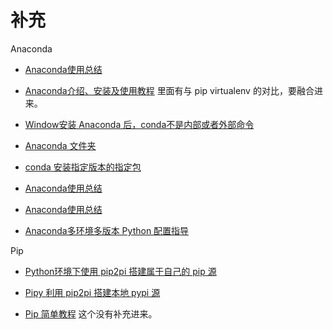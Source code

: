 # 补充

Anaconda

- [Anaconda使用总结](https://www.cnblogs.com/carlyao/p/6929459.html)
- [Anaconda介绍、安装及使用教程](https://zhuanlan.zhihu.com/p/32925500) 里面有与 pip  virtualenv 的对比，要融合进来。
- [Window安装 Anaconda 后，conda不是内部或者外部命令](https://blog.csdn.net/u011361880/article/details/75294226)
- [Anaconda 文件夹](https://repo.continuum.io/archive/)

- [conda 安装指定版本的指定包](https://blog.csdn.net/weixin_37251044/article/details/79274202)
- [Anaconda使用总结](https://blog.csdn.net/weixin_37251044/article/details/79273385)
- [Anaconda使用总结](http://Python.jobbole.com/86236/)
- [Anaconda多环境多版本 Python 配置指导](https://www.jianshu.com/p/d2e15200ee9b)



Pip

- [Python环境下使用 pip2pi 搭建属于自己的 pip 源](https://blog.csdn.net/wenwenxiong/article/details/52474741)
- [Pipy 利用 pip2pi 搭建本地 pypi 源](https://blog.csdn.net/orangleliu/article/details/37969115)


- [Pip 简单教程](https://www.twle.cn/go/pip?p=1) 这个没有补充进来。
